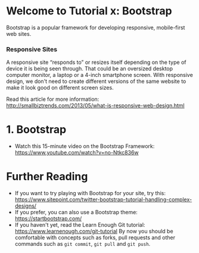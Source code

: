 # Welcome to Tutorial x: Bootstrap
Bootstrap is a popular framework for developing responsive, mobile-first web sites.

### Responsive Sites
A responsive site “responds to” or resizes itself depending on the type of device it is being seen through. That could be an oversized desktop computer monitor, a laptop or a 4-inch smartphone screen. With responsive design, we don't need to create different versions of the same website to make it look good on different screen sizes.

Read this article for more information: http://smallbiztrends.com/2013/05/what-is-responsive-web-design.html

# 1. Bootstrap
- Watch this 15-minute video on the Bootstrap Framework: https://www.youtube.com/watch?v=no-Ntkc836w

# Further Reading
- If you want to try playing with Bootstrap for your site, try this: https://www.sitepoint.com/twitter-bootstrap-tutorial-handling-complex-designs/
- If you prefer, you can also use a Bootstrap theme: https://startbootstrap.com/
- If you haven't yet, read the Learn Enough Git tutorial: https://www.learnenough.com/git-tutorial By now you should be comfortable with concepts such as forks, pull requests and other commands such as `git commit`, `git pull` and `git push`.
